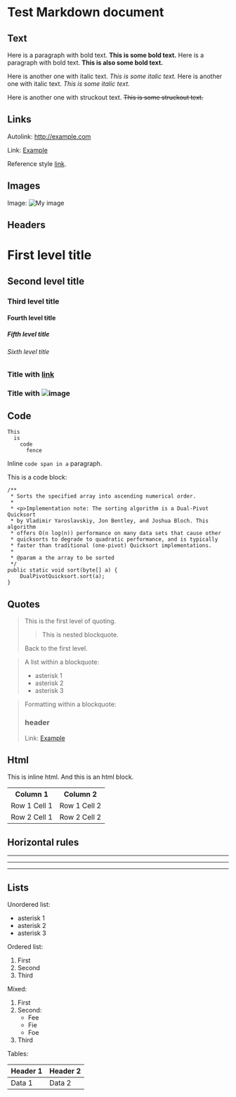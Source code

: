 Test Markdown document
======================

Text
----

Here is a paragraph with bold text. **This is some bold text.** Here is a
paragraph with bold text. __This is also some bold text.__

Here is another one with italic text. *This is some italic text.* Here is
another one with italic text. _This is some italic text._

Here is another one with struckout text. ~~This is some struckout text.~~


Links
-----

Autolink: <http://example.com>

Link: [Example](http://example.com)

Reference style [link][1].

[1]: http://example.com  "Example"


Images
------

Image: ![My image](http://www.foo.bar/image.png)

Headers
-------

# First level title
## Second level title
### Third level title
#### Fourth level title
##### Fifth level title
###### Sixth level title

### Title with [link](http://localhost)
### Title with ![image](http://localhost)

Code
----

```
This
  is
    code
      fence
```

Inline `code span in a` paragraph.

This is a code block:

    /**
     * Sorts the specified array into ascending numerical order.
     *
     * <p>Implementation note: The sorting algorithm is a Dual-Pivot Quicksort
     * by Vladimir Yaroslavskiy, Jon Bentley, and Joshua Bloch. This algorithm
     * offers O(n log(n)) performance on many data sets that cause other
     * quicksorts to degrade to quadratic performance, and is typically
     * faster than traditional (one-pivot) Quicksort implementations.
     *
     * @param a the array to be sorted
     */
    public static void sort(byte[] a) {
        DualPivotQuicksort.sort(a);
    }

Quotes
------

> This is the first level of quoting.
>
> > This is nested blockquote.
>
> Back to the first level.


> A list within a blockquote:
>
> *	asterisk 1
> *	asterisk 2
> *	asterisk 3


> Formatting within a blockquote:
>
> ### header
> Link: [Example](http://example.com)



Html
-------

This is inline <span>html</html>.
And this is an html block.

<table>
  <tr>
    <th>Column 1</th>
    <th>Column 2</th>
  </tr>
  <tr>
    <td>Row 1 Cell 1</td>
    <td>Row 1 Cell 2</td>
  </tr>
  <tr>
    <td>Row 2 Cell 1</td>
    <td>Row 2 Cell 2</td>
  </tr>
</table>

Horizontal rules
----------------

---

___


***


Lists
-----

Unordered list:

*	asterisk 1
*	asterisk 2
*	asterisk 3


Ordered list:

1.	First
2.	Second
3.	Third


Mixed:

1. First
2. Second:
	* Fee
	* Fie
	* Foe
3. Third



Tables:

| Header 1 | Header 2 |
| -------- | -------- |
| Data 1   | Data 2   |